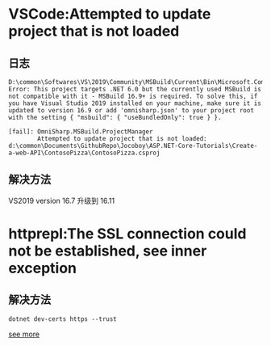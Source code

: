 # VSCode:Attempted to update project that is not loaded
## 日志

```
D:\common\Softwares\VS\2019\Community\MSBuild\Current\Bin\Microsoft.Common.CurrentVersion.targets(1177,5): Error: This project targets .NET 6.0 but the currently used MSBuild is not compatible with it - MSBuild 16.9+ is required. To solve this, if you have Visual Studio 2019 installed on your machine, make sure it is updated to version 16.9 or add 'omnisharp.json' to your project root with the setting { "msbuild": { "useBundledOnly": true } }.

[fail]: OmniSharp.MSBuild.ProjectManager
        Attempted to update project that is not loaded: d:\common\Documents\GithubRepo\Jocoboy\ASP.NET-Core-Tutorials\Create-a-web-API\ContosoPizza\ContosoPizza.csproj
```

## 解决方法

VS2019  version 16.7 升级到 16.11

# httprepl:The SSL connection could not be established, see inner exception

## 解决方法

```shell
dotnet dev-certs https --trust
```

[see more](https://stackoverflow.com/questions/54538216/the-ssl-connection-could-not-be-established-see-inner-exception)